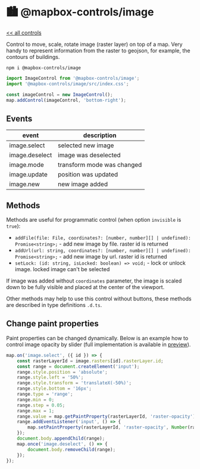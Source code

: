 # 🏙️ @mapbox-controls/image

[<< all controls](/README.md)

Control to move, scale, rotate image (raster layer) on top of a map.
Very handy to represent information from the raster to geojson, for example, the contours of buildings.

```
npm i @mapbox-controls/image
```

```js
import ImageControl from '@mapbox-controls/image';
import '@mapbox-controls/image/src/index.css';

const imageControl = new ImageControl();
map.addControl(imageControl, 'bottom-right');
```

## Events

| event          | description                |
| -------------- | -------------------------- |
| image.select   | selected new image         |
| image.deselect | image was deselected       |
| image.mode     | transform mode was changed |
| image.update   | position was updated       |
| image.new      | new image added            |

## Methods

Methods are useful for programmatic control (when option `invisible` is `true`):

- `addFile(file: File, coordinates?: [number, number][] | undefined): Promise<string>;` - add new image by file. raster id is returned
- `addUrl(url: string, coordinates?: [number, number][] | undefined): Promise<string>;` - add new image by url. raster id is returned
- `setLock: (id: string, isLocked: boolean) => void;` - lock or unlock image. locked image can't be selected

If image was added without `coordinates` parameter, the image is scaled down to be fully visible and placed at the center of the viewport.

Other methods may help to use this control without buttons, these methods are described in type definitions `.d.ts`.

## Change paint properties

Paint properties can be changed dynamically.
Below is an example how to control image opacity by slider (full implementation is available in [preview](../../preview/preview.js)).

```js
map.on('image.select', ({ id }) => {
	const rasterLayerId = image.rasters[id].rasterLayer.id;
	const range = document.createElement('input');
	range.style.position = 'absolute';
	range.style.left = '50%';
	range.style.transform = 'translateX(-50%)';
	range.style.bottom = '16px';
	range.type = 'range';
	range.min = 0;
	range.step = 0.05;
	range.max = 1;
	range.value = map.getPaintProperty(rasterLayerId, 'raster-opacity');
	range.addEventListener('input', () => {
		map.setPaintProperty(rasterLayerId, 'raster-opacity', Number(range.value));
	});
	document.body.appendChild(range);
	map.once('image.deselect', () => {
		document.body.removeChild(range);
	});
});
```
